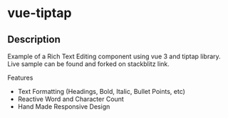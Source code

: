 # vue-tiptap

## Description

Example of a Rich Text Editing component using vue 3 and tiptap library. Live sample can be found and forked on stackblitz link.

Features
- Text Formatting (Headings, Bold, Italic, Bullet Points, etc)
- Reactive Word and Character Count
- Hand Made Responsive Design
